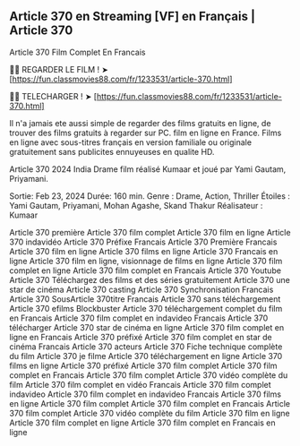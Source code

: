 ## Article 370 en Streaming [VF] en Français | Article 370

Article 370 Film Complet En Francais

🔴🔴 REGARDER LE FILM ! ➤ [https://fun.classmovies88.com/fr/1233531/article-370.html]

🔴🔴 TELECHARGER ! ➤ [https://fun.classmovies88.com/fr/1233531/article-370.html]

Il n'a jamais ete aussi simple de regarder des films gratuits en ligne, de trouver des films gratuits à regarder sur PC. film en ligne en France. Films en ligne avec sous-titres français en version familiale ou originale gratuitement sans publicites ennuyeuses en qualite HD.

Article 370 2024 India Drame film réalisé Kumaar et joué par Yami Gautam, Priyamani. 

Sortie: Feb 23, 2024
Durée:  160 min.
Genre : Drame, Action, Thriller
Étoiles : Yami Gautam, Priyamani, Mohan Agashe, Skand Thakur
Réalisateur : Kumaar

Article 370 première
Article 370 film complet
Article 370 film en ligne
Article 370 indavidéo
Article 370 Préfixe Francais
Article 370 Première Francais
Article 370 film en ligne
Article 370 films en ligne
Article 370 Francais en ligne
Article 370 film en ligne, visionnage de films en ligne
Article 370 film complet en ligne
Article 370 film complet en Francais
Article 370 Youtube
Article 370 Téléchargez des films et des séries gratuitement
Article 370 une star de cinéma
Article 370 casting
Article 370 Synchronisation Francais
Article 370 SousArticle 370titre Francais
Article 370 sans téléchargement
Article 370 efilms Blockbuster
Article 370 téléchargement complet du film en Francais
Article 370 film complet en indavideo Francais
Article 370 télécharger
Article 370 star de cinéma en ligne
Article 370 film complet en ligne en Francais
Article 370 préfixé
Article 370 film complet en star de cinéma Francais
Article 370 acteurs
Article 370 Fiche technique complète du film
Article 370 je filme
Article 370 téléchargement en ligne
Article 370 films en ligne
Article 370 préfixé
Article 370 film complet
Article 370 film complet en Francais
Article 370 film complet
Article 370 vidéo complète du film
Article 370 film complet en vidéo Francais
Article 370 film complet indavideo
Article 370 film complet en indavideo Francais
Article 370 films en ligne
Article 370 film complet
Article 370 film complet en Francais
Article 370 film complet
Article 370 vidéo complète du film
Article 370 film en ligne
Article 370 film complet en ligne
Article 370 film complet en Francais en ligne
